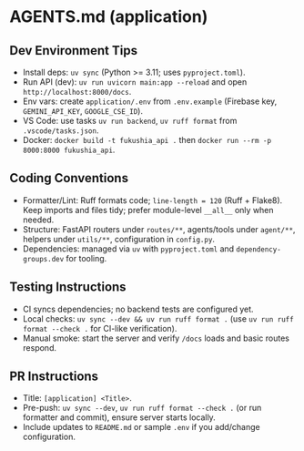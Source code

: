 # AGENTS.md (application)

## Dev Environment Tips

- Install deps: `uv sync` (Python >= 3.11; uses `pyproject.toml`).
- Run API (dev): `uv run uvicorn main:app --reload` and open `http://localhost:8000/docs`.
- Env vars: create `application/.env` from `.env.example` (Firebase key, `GEMINI_API_KEY`, `GOOGLE_CSE_ID`).
- VS Code: use tasks `uv run backend`, `uv ruff format` from `.vscode/tasks.json`.
- Docker: `docker build -t fukushia_api .` then `docker run --rm -p 8000:8000 fukushia_api`.

## Coding Conventions

- Formatter/Lint: Ruff formats code; `line-length = 120` (Ruff + Flake8). Keep imports and files tidy; prefer module-level `__all__` only when needed.
- Structure: FastAPI routers under `routes/**`, agents/tools under `agent/**`, helpers under `utils/**`, configuration in `config.py`.
- Dependencies: managed via `uv` with `pyproject.toml` and `dependency-groups.dev` for tooling.

## Testing Instructions

- CI syncs dependencies; no backend tests are configured yet.
- Local checks: `uv sync --dev && uv run ruff format .` (use `uv run ruff format --check .` for CI-like verification).
- Manual smoke: start the server and verify `/docs` loads and basic routes respond.

## PR Instructions

- Title: `[application] <Title>`.
- Pre-push: `uv sync --dev`, `uv run ruff format --check .` (or run formatter and commit), ensure server starts locally.
- Include updates to `README.md` or sample `.env` if you add/change configuration.
